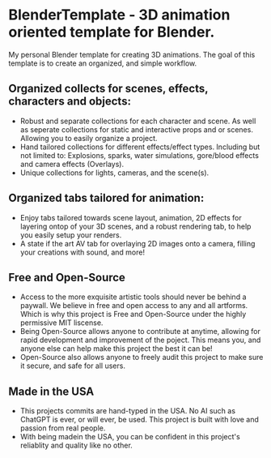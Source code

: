 # BlenderTemplate - 3D animation oriented template for Blender.

My personal Blender template for creating 3D animations. The goal of this template is to create an organized, and simple workflow. 

## Organized collects for scenes, effects, characters and objects:
* Robust and separate collections for each character and scene. As well as seperate collections for static and interactive props and or scenes. Allowing you to easily organize a project.
* Hand tailored collections for different effects/effect types. Including but not limited to: Explosions, sparks, water simulations, gore/blood effects and camera effects (Overlays).
* Unique collections for lights, cameras, and the scene(s).

## Organized tabs tailored for animation:
* Enjoy tabs tailored towards scene layout, animation, 2D effects for layering ontop of your 3D scenes, and a robust rendering tab, to help you easily setup your renders.
* A state if the art AV tab for overlaying 2D images onto a camera, filling your creations with sound, and more!

## Free and Open-Source
* Access to the more exquisite artistic tools should never be behind a paywall. We believe in free and open access to any and all artforms. Which is why this project is Free and Open-Source under the highly permissive MIT liscense.
* Being Open-Source allows anyone to contribute at anytime, allowing for rapid development and improvement of the poject. This means you, and anyone else can help make this project the best it can be!
* Open-Source also allows anyone to freely audit this project to make sure it secure, and safe for all users.

## Made in the USA
* This projects commits are hand-typed in the USA. No AI such as ChatGPT is ever, or will ever, be used. This project is built with love and passion from real people.
* With being madein the USA, you can be confident in this project's reliablity and quality like no other.
